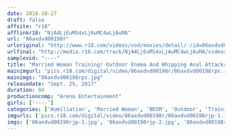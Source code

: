 ```yaml
---
date: 2018-10-27
draft: false
affsite: "r18"
afflinkr18: "NjA4LjEuMS4xLjAuMC4wLjAuMA"
url: "86axdvd00198r"
urloriginal: "http://www.r18.com/videos/vod/movies/detail/-/id=86axdvd00198r"
urlfinal: "http://media.r18.com/track/NjA4LjEuMS4xLjAuMC4wLjAuMA/videos/vod/movies/detail/-/id=86axdvd00198r"
samplevid: "----"
title: "Married Woman Training! Outdoor Enema And Whipping Anal Attacks!!"
mainimgurl: "pics.r18.com/digital/video/86axdvd00198r/86axdvd00198rps.jpg"
mainimgs: "86axdvd00198rps.jpg"
releasedate: "Sept. 25, 2017"
duration: 84
productioncomp: "Arena Entertainment"
girls: ['----']
categories: ['Humiliation', 'Married Woman', 'BDSM', 'Outdoor', 'Training', 'Anal Play', 'Enema', 'Bondage']
imgurls: ['pics.r18.com/digital/video/86axdvd00198r/86axdvd00198rjp-1.jpg', 'pics.r18.com/digital/video/86axdvd00198r/86axdvd00198rjp-2.jpg', 'pics.r18.com/digital/video/86axdvd00198r/86axdvd00198rjp-3.jpg', 'pics.r18.com/digital/video/86axdvd00198r/86axdvd00198rjp-4.jpg', 'pics.r18.com/digital/video/86axdvd00198r/86axdvd00198rjp-5.jpg', 'pics.r18.com/digital/video/86axdvd00198r/86axdvd00198rjp-6.jpg', 'pics.r18.com/digital/video/86axdvd00198r/86axdvd00198rjp-7.jpg', 'pics.r18.com/digital/video/86axdvd00198r/86axdvd00198rjp-8.jpg', 'pics.r18.com/digital/video/86axdvd00198r/86axdvd00198rjp-9.jpg', 'pics.r18.com/digital/video/86axdvd00198r/86axdvd00198rjp-10.jpg', 'pics.r18.com/digital/video/86axdvd00198r/86axdvd00198rjp-11.jpg', 'pics.r18.com/digital/video/86axdvd00198r/86axdvd00198rjp-12.jpg', 'pics.r18.com/digital/video/86axdvd00198r/86axdvd00198rjp-13.jpg', 'pics.r18.com/digital/video/86axdvd00198r/86axdvd00198rjp-14.jpg', 'pics.r18.com/digital/video/86axdvd00198r/86axdvd00198rjp-15.jpg', 'pics.r18.com/digital/video/86axdvd00198r/86axdvd00198rjp-16.jpg', 'pics.r18.com/digital/video/86axdvd00198r/86axdvd00198rjp-17.jpg', 'pics.r18.com/digital/video/86axdvd00198r/86axdvd00198rjp-18.jpg', 'pics.r18.com/digital/video/86axdvd00198r/86axdvd00198rjp-19.jpg', 'pics.r18.com/digital/video/86axdvd00198r/86axdvd00198rjp-20.jpg']
imgs: ['86axdvd00198rjp-1.jpg', '86axdvd00198rjp-2.jpg', '86axdvd00198rjp-3.jpg', '86axdvd00198rjp-4.jpg', '86axdvd00198rjp-5.jpg', '86axdvd00198rjp-6.jpg', '86axdvd00198rjp-7.jpg', '86axdvd00198rjp-8.jpg', '86axdvd00198rjp-9.jpg', '86axdvd00198rjp-10.jpg', '86axdvd00198rjp-11.jpg', '86axdvd00198rjp-12.jpg', '86axdvd00198rjp-13.jpg', '86axdvd00198rjp-14.jpg', '86axdvd00198rjp-15.jpg', '86axdvd00198rjp-16.jpg', '86axdvd00198rjp-17.jpg', '86axdvd00198rjp-18.jpg', '86axdvd00198rjp-19.jpg', '86axdvd00198rjp-20.jpg']
---
```


